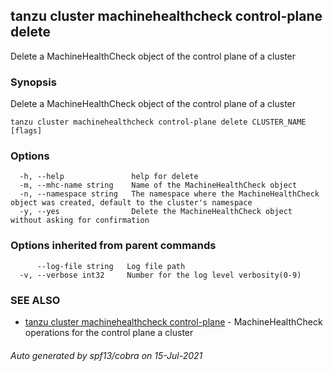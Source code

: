 ## tanzu cluster machinehealthcheck control-plane delete

Delete a MachineHealthCheck object of the control plane of a cluster

### Synopsis

Delete a MachineHealthCheck object of the control plane of a cluster

```
tanzu cluster machinehealthcheck control-plane delete CLUSTER_NAME [flags]
```

### Options

```
  -h, --help               help for delete
  -m, --mhc-name string    Name of the MachineHealthCheck object
  -n, --namespace string   The namespace where the MachineHealthCheck object was created, default to the cluster's namespace
  -y, --yes                Delete the MachineHealthCheck object without asking for confirmation
```

### Options inherited from parent commands

```
      --log-file string   Log file path
  -v, --verbose int32     Number for the log level verbosity(0-9)
```

### SEE ALSO

* [tanzu cluster machinehealthcheck control-plane](tanzu_cluster_machinehealthcheck_control-plane.md)     - MachineHealthCheck operations for the control plane a cluster

###### Auto generated by spf13/cobra on 15-Jul-2021
